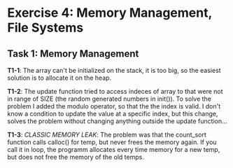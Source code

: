 # Exercise 4: Memory Management, File Systems

## Task 1: Memory Management

**T1-1**: The array can't be initialized on the stack, it is too big, so the easiest solution is to allocate it on the heap.

**T1-2**: The update function tried to access indeces of array to that were not in range of SIZE (the random generated numbers in init()). To solve the problem I added the modulo operator, so that the the index is valid. I don't know a condition to update the value at a specific index, but this change, solves the problem without changing anything outside the update function...

**T1-3**: *CLASSIC MEMORY LEAK*: The problem was that the count_sort function calls calloc() for temp, but never frees the memory again. If you call it in loop, the programm allocates every time memory for a new temp, but does not free the memory of the old temps.
